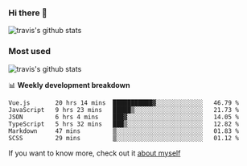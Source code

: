 ### Hi there 👋

<!--
**HondryTravis/HondryTravis** is a ✨ _special_ ✨ repository because its `README.md` (this file) appears on your GitHub profile.

Here are some ideas to get you started:

- 🔭 I’m currently working on ...
- 🌱 I’m currently learning ...
- 👯 I’m looking to collaborate on ...
- 🤔 I’m looking for help with ...
- 💬 Ask me about ...
- 📫 How to reach me: ...
- 😄 Pronouns: ...
- ⚡ Fun fact: ...
-->

![travis's github stats](https://github-readme-stats.vercel.app/api?username=HondryTravis&hide=stars)
### Most used
![travis's github stats](https://github-readme-stats.anuraghazra1.vercel.app/api/top-langs/?username=HondryTravis&layout=compact&hide_title=true)

📊 **Weekly development breakdown**

<!--START_SECTION:waka-->

```text
Vue.js       20 hrs 14 mins  ███████████▓░░░░░░░░░░░░░   46.79 %
JavaScript   9 hrs 23 mins   █████▒░░░░░░░░░░░░░░░░░░░   21.73 %
JSON         6 hrs 4 mins    ███▓░░░░░░░░░░░░░░░░░░░░░   14.05 %
TypeScript   5 hrs 32 mins   ███▒░░░░░░░░░░░░░░░░░░░░░   12.82 %
Markdown     47 mins         ▒░░░░░░░░░░░░░░░░░░░░░░░░   01.83 %
SCSS         29 mins         ▒░░░░░░░░░░░░░░░░░░░░░░░░   01.12 %
```

<!--END_SECTION:waka-->

If you want to know more, check out it [about myself](https://hondrytravis.github.io/)
